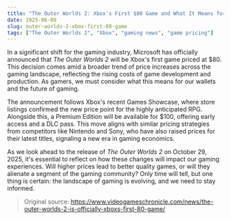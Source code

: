 ```yaml
---
title: "The Outer Worlds 2: Xbox's First $80 Game and What It Means for Gamers"
date: 2025-06-09
slug: outer-worlds-2-xbox-first-80-game
tags: ["The Outer Worlds 2", "Xbox", "gaming news", "game pricing"]
---
```


In a significant shift for the gaming industry, Microsoft has officially announced that *The Outer Worlds 2* will be Xbox's first game priced at $80. This decision comes amid a broader trend of price increases across the gaming landscape, reflecting the rising costs of game development and production. As gamers, we must consider what this means for our wallets and the future of gaming.

The announcement follows Xbox's recent Games Showcase, where store listings confirmed the new price point for the highly anticipated RPG. Alongside this, a Premium Edition will be available for $100, offering early access and a DLC pass. This move aligns with similar pricing strategies from competitors like Nintendo and Sony, who have also raised prices for their latest titles, signaling a new era in gaming economics.

As we look ahead to the release of *The Outer Worlds 2* on October 29, 2025, it's essential to reflect on how these changes will impact our gaming experiences. Will higher prices lead to better quality games, or will they alienate a segment of the gaming community? Only time will tell, but one thing is certain: the landscape of gaming is evolving, and we need to stay informed.

> Original source: https://www.videogameschronicle.com/news/the-outer-worlds-2-is-officially-xboxs-first-80-game/